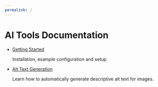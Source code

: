 ```yaml
---
permalink: /
---
```


# AI Tools Documentation

* [Getting Started](getting-started.md)

    Installation, example configuration and setup

* [Alt Text Generation](alt-text-generation.md)

    Learn how to automatically generate descriptive alt text for images.